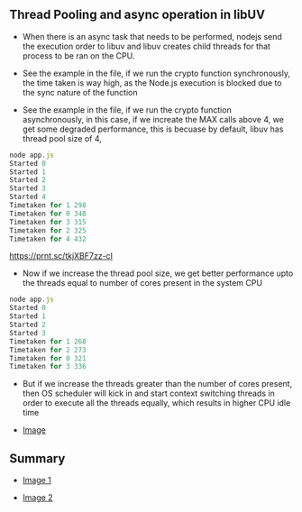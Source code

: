## Thread Pooling and async operation in libUV

- When there is an async task that needs to be performed, nodejs send the execution order to libuv and libuv creates child threads for that process to be ran on the CPU.

- See the example in the file, if we run the crypto function synchronously, the time taken is way high, as the Node.js execution is blocked due to the sync nature of the function

- See the example in the file, if we run the crypto function asynchronously, in this case, if we increate the MAX calls above 4, we get some degraded performance, this is becuase by default, libuv has thread pool size of 4,

```javascript
node app.js
Started 0
Started 1
Started 2
Started 3
Started 4
Timetaken for 1 298
Timetaken for 0 348
Timetaken for 3 315
Timetaken for 2 325
Timetaken for 4 432
```

https://prnt.sc/tkjXBF7zz-cI

- Now if we increase the thread pool size, we get better performance upto the threads equal to number of cores present in the system CPU

```javascript
node app.js
Started 0
Started 1
Started 2
Started 3
Timetaken for 1 268
Timetaken for 2 273
Timetaken for 0 321
Timetaken for 3 336
```

- But if we increase the threads greater than the number of cores present, then OS scheduler will kick in and start context switching threads in order to execute all the threads equally, which results in higher CPU idle time

- [Image](https://prnt.sc/jWL_UrUkLnvL)

## Summary

- [Image 1](https://prnt.sc/jWL_UrUkLnvL)

- [Image 2](https://prnt.sc/4jlciUvp9BnH)